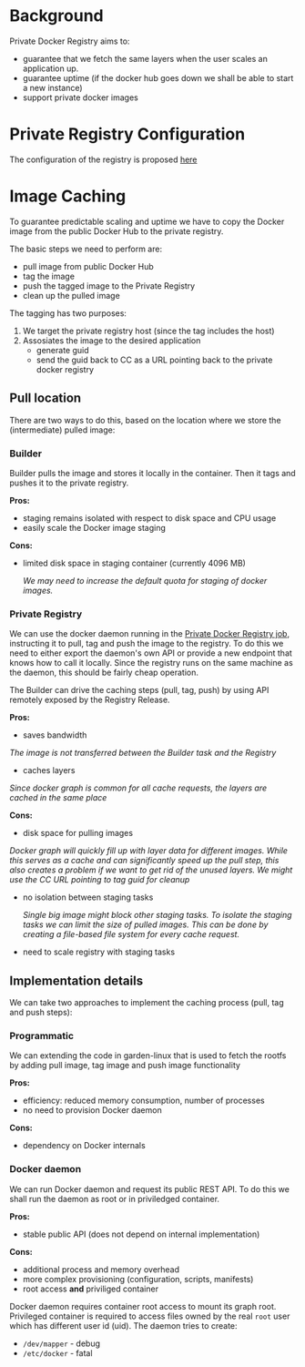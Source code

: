 # Background

Private Docker Registry aims to:
- guarantee that we fetch the same layers when the user scales an application up.
- guarantee uptime (if the docker hub goes down we shall be able to start a new instance)
- support private docker images

# Private Registry Configuration

The configuration of the registry is proposed [here](https://github.com/pivotal-cf-experimental/diego-dev-notes/blob/master/proposals/docker_registry_configuration.md)

# Image Caching

To guarantee predictable scaling and uptime we have to copy the Docker image from the public Docker Hub to the private registry.

The basic steps we need to perform are:

* pull image from public Docker Hub
* tag the image
* push the tagged image to the Private Registry
* clean up the pulled image 

The tagging has two purposes:

1. We target the private registry host (since the tag includes the host)
1. Assosiates the image to the desired application
   - generate guid
   - send the guid back to CC as a URL pointing back to the private docker registry

## Pull location 

There are two ways to do this, based on the location where we store the (intermediate) pulled image: 

### Builder

Builder pulls the image and stores it locally in the container. Then it tags and pushes it to the private registry.

**Pros:**

- staging remains isolated with respect to disk space and CPU usage
- easily scale the Docker image staging 

**Cons:**

- limited disk space in staging container (currently 4096 MB)

  *We may need to increase the default quota for staging of docker images.*


### Private Registry

We can use the docker daemon running in the [Private Docker Registry job](https://github.com/pivotal-cf-experimental/docker-registry-release), instructing it to pull, tag and push the image to the registry. To do this we need to either export the daemon's own API or provide a new endpoint that knows how to call it locally. Since the registry runs on the same machine as the daemon, this should be fairly cheap operation.

The Builder can drive the caching steps (pull, tag, push) by using API remotely exposed by the Registry Release. 

**Pros:**

- saves bandwidth

 *The image is not transferred between the Builder task and the Registry*
  
- caches layers

 *Since docker graph is common for all cache requests, the layers are cached in the same place*

**Cons:**

- disk space for pulling images 

 *Docker graph will quickly fill up with layer data for different images. While this serves as a cache and can significantly speed up the pull step, this also creates a problem if we want to get rid of the unused layers. We might use the CC URL pointing to tag guid for cleanup*

- no isolation between staging tasks

  *Single big image might block other staging tasks. To isolate the staging tasks we can limit the size of pulled images. This can be done by creating a file-based file system for every cache request.*

- need to scale registry with staging tasks

## Implementation details

We can take two approaches to implement the caching process (pull, tag and push steps): 

### Programmatic

We can extending the code in garden-linux that is used to fetch the rootfs by adding pull image, tag image and push image functionality

**Pros:**

- efficiency: reduced memory consumption, number of processes
- no need to provision Docker daemon

**Cons:**

- dependency on Docker internals

 
### Docker daemon

We can run Docker daemon and request its public REST API. To do this we shall run the daemon as root or in priviledged container.

**Pros:**

- stable public API (does not depend on internal implementation)

**Cons:**

- additional process and memory overhead
- more complex provisioning (configuration, scripts, manifests)
- root access **and** priviliged container

Docker daemon requires container root access to mount its graph root. Privileged container is required to access files owned by the real `root` user which has different user id (uid). The daemon tries to create:
- `/dev/mapper` - debug
- `/etc/docker` - fatal

